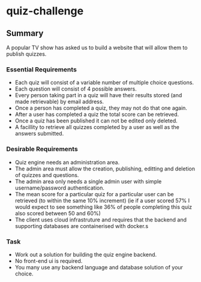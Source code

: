 # quiz-challenge

## Summary
A popular TV show has asked us to build a website that will allow them to publish quizzes. 

### Essential Requirements

* Each quiz will consist of a variable number of multiple choice questions.
* Each question will consist of 4 possible answers.
* Every person taking part in a quiz will have their results stored (and made retrievable) by email address.
* Once a person has completed a quiz, they may not do that one again.
* After a user has completed a quiz the total score can be retrieved.
* Once a quiz has been published it can not be edited only deleted.
* A facillity to retrieve all quizzes completed by a user as well as the answers submitted.

### Desirable Requirements
* Quiz engine needs an administration area. 
* The admin area must allow the creation, publishing, editting and deletion of quizzes and questions.
* The admin area only needs a single admin user with simple username/password authentication.
* The mean score for a particular quiz for a particular user can be retrieved (to within the same 10% increment)
(ie if a user scored 57% I would expect to see something like 36% of people completing this quiz also scored between 50 and 60%)
* The client uses cloud infrastruture and requires that the backend and supporting databases are containerised with docker.s

### Task 

* Work out a solution for building the quiz engine backend. 
* No front-end ui is required. 
* You many use any backend language and database solution of your choice. 
